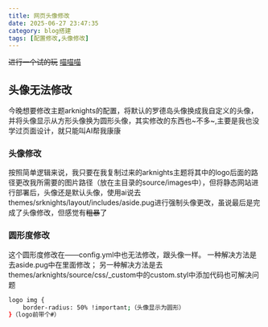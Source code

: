 ```yaml
---
title: 网页头像修改
date: 2025-06-27 23:47:35
category: blog搭建
tags: [配置修改,头像修改]
---
```

~~进行一个试的玩~~
<u>喵喵喵 </u>

## 头像无法修改

今晚想要修改主题arknights的配置，将默认的罗德岛头像换成我自定义的头像，并将头像显示从方形头像换为圆形头像，其实修改的东西也~不多~,主要是我也没学过页面设计，就只能叫AI帮我康康

### 头像修改

按照简单逻辑来说，我只要在我复制过来的arknights主题将其中的logo后面的路径更改我所需要的图片路径（放在主目录的source/images中），但将静态网站进行部署后，头像还是默认头像，使用ai说去themes/srknights/layout/includes/aside.pug进行强制头像更改，虽说最后是完成了头像修改，但感觉有~~粗暴~~了

### 圆形度修改
这个圆形度修改在——config.yml中也无法修改，跟头像一样。
一种解决方法是去aside.pug中在里面修改；
另一种解决方法是去themes/arknights/source/css/_custom中的custom.styl中添加代码也可解决问题

```bash
logo img {
    border-radius: 50% !important;（头像显示为圆形）
}（logo前带个#）
```
  

